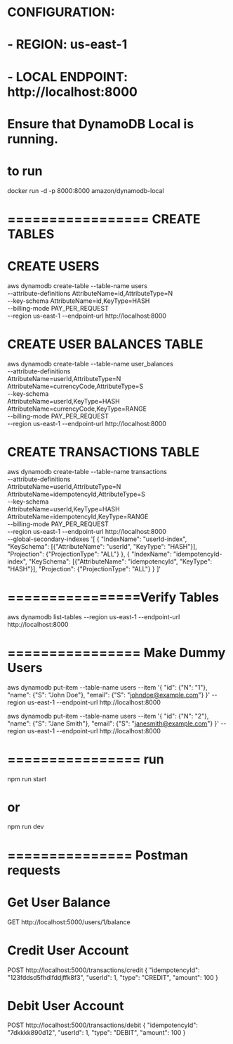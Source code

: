 # CONFIGURATION:

# - REGION: us-east-1

# - LOCAL ENDPOINT: http://localhost:8000

# Ensure that DynamoDB Local is running.

# to run

docker run -d -p 8000:8000 amazon/dynamodb-local

# ================= CREATE TABLES

# CREATE USERS

aws dynamodb create-table --table-name users \
 --attribute-definitions AttributeName=id,AttributeType=N \
 --key-schema AttributeName=id,KeyType=HASH \
 --billing-mode PAY_PER_REQUEST \
 --region us-east-1 --endpoint-url http://localhost:8000

# CREATE USER BALANCES TABLE

aws dynamodb create-table --table-name user_balances \
 --attribute-definitions \
 AttributeName=userId,AttributeType=N \
 AttributeName=currencyCode,AttributeType=S \
 --key-schema \
 AttributeName=userId,KeyType=HASH \
 AttributeName=currencyCode,KeyType=RANGE \
 --billing-mode PAY_PER_REQUEST \
 --region us-east-1 --endpoint-url http://localhost:8000

# CREATE TRANSACTIONS TABLE

aws dynamodb create-table --table-name transactions \
 --attribute-definitions \
 AttributeName=userId,AttributeType=N \
 AttributeName=idempotencyId,AttributeType=S \
 --key-schema \
 AttributeName=userId,KeyType=HASH \
 AttributeName=idempotencyId,KeyType=RANGE \
 --billing-mode PAY_PER_REQUEST \
 --region us-east-1 --endpoint-url http://localhost:8000 \
 --global-secondary-indexes '[
{
"IndexName": "userId-index",
"KeySchema": [{"AttributeName": "userId", "KeyType": "HASH"}],
"Projection": {"ProjectionType": "ALL"}
},
{
"IndexName": "idempotencyId-index",
"KeySchema": [{"AttributeName": "idempotencyId", "KeyType": "HASH"}],
"Projection": {"ProjectionType": "ALL"}
}
]'

# ================Verify Tables

aws dynamodb list-tables --region us-east-1 --endpoint-url http://localhost:8000

# ================ Make Dummy Users

aws dynamodb put-item --table-name users --item '{
"id": {"N": "1"},
"name": {"S": "John Doe"},
"email": {"S": "johndoe@example.com"}
}' --region us-east-1 --endpoint-url http://localhost:8000

aws dynamodb put-item --table-name users --item '{
"id": {"N": "2"},
"name": {"S": "Jane Smith"},
"email": {"S": "janesmith@example.com"}
}' --region us-east-1 --endpoint-url http://localhost:8000

# ================ run

npm run start

# or

npm run dev

# =============== Postman requests

# Get User Balance

GET http://localhost:5000/users/1/balance

# Credit User Account

POST http://localhost:5000/transactions/credit
{
"idempotencyId": "123fddsd5fhdlfddjffk8f3",
"userId": 1,
"type": "CREDIT",
"amount": 100
}

# Debit User Account

POST http://localhost:5000/transactions/debit
{
"idempotencyId": "7dkkkk890d12",
"userId": 1,
"type": "DEBIT",
"amount": 100
}
